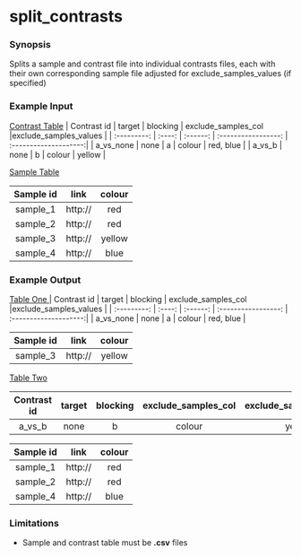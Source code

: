 # split_contrasts

### Synopsis
Splits a sample and contrast file into individual contrasts files, each with their own corresponding sample file adjusted for exclude_samples_values (if specified)

### Example Input

<u>Contrast Table</u>
| Contrast id | target | blocking | exclude_samples_col |exclude_samples_values |
| :---------: | :----: | :------: | :-----------------: | :--------------------:|
| a_vs_none   | none   | a        | colour              | red, blue             |
| a_vs_b      | none   | b        | colour              | yellow                |

<u>Sample Table</u>

| Sample id   | link   |  colour  |
| :---------: | :----: |  :-----: |
| sample_1    | http://| red      |
| sample_2    | http://| red      |
| sample_3    | http://| yellow   |
| sample_4    | http://| blue     |

### Example Output

<u>Table One </u>
| Contrast id | target | blocking | exclude_samples_col |exclude_samples_values |
| :---------: | :----: | :------: | :-----------------: | :--------------------:|
| a_vs_none   | none   | a        | colour              | red, blue             |

| Sample id   | link   |  colour  |
| :---------: | :----: |  :-----: |
| sample_3    | http://| yellow   |

<u>Table Two </u>

| Contrast id | target | blocking | exclude_samples_col |exclude_samples_values |
| :---------: | :----: | :------: | :-----------------: | :--------------------:|
| a_vs_b      | none   | b        | colour              | yellow                |

| Sample id   | link   |  colour  |
| :---------: | :----: |  :-----: |
| sample_1    | http://| red      |
| sample_2    | http://| red      |
| sample_4    | http://| blue     |

### Limitations
- Sample and contrast table must be <b>.csv</b> files